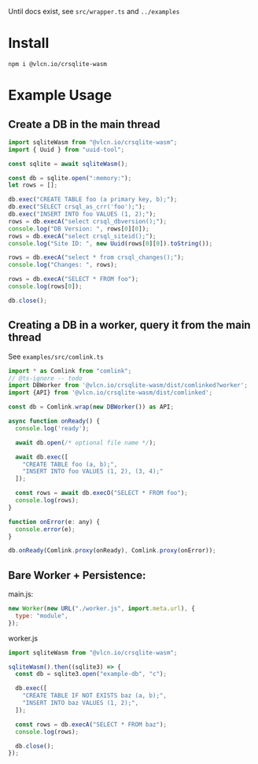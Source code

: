 Until docs exist, see `src/wrapper.ts` and `../examples`

# Install

```
npm i @vlcn.io/crsqlite-wasm
```

# Example Usage

## Create a DB in the main thread

```js
import sqliteWasm from "@vlcn.io/crsqlite-wasm";
import { Uuid } from "uuid-tool";

const sqlite = await sqliteWasm();

const db = sqlite.open(":memory:");
let rows = [];

db.exec("CREATE TABLE foo (a primary key, b);");
db.exec("SELECT crsql_as_crr('foo');");
db.exec("INSERT INTO foo VALUES (1, 2);");
rows = db.execA("select crsql_dbversion();");
console.log("DB Version: ", rows[0][0]);
rows = db.execA("select crsql_siteid();");
console.log("Site ID: ", new Uuid(rows[0][0]).toString());

rows = db.execA("select * from crsql_changes();");
console.log("Changes: ", rows);

rows = db.execA("SELECT * FROM foo");
console.log(rows[0]);

db.close();
```

## Creating a DB in a worker, query it from the main thread

See `examples/src/comlink.ts`

```js
import * as Comlink from "comlink";
// @ts-ignore -- todo
import DBWorker from '@vlcn.io/crsqlite-wasm/dist/comlinked?worker';
import {API} from '@vlcn.io/crsqlite-wasm/dist/comlinked';

const db = Comlink.wrap(new DBWorker()) as API;

async function onReady() {
  console.log('ready');

  await db.open(/* optional file name */);

  await db.exec([
    "CREATE TABLE foo (a, b);",
    "INSERT INTO foo VALUES (1, 2), (3, 4);"
  ]);

  const rows = await db.execO("SELECT * FROM foo");
  console.log(rows);
}

function onError(e: any) {
  console.error(e);
}

db.onReady(Comlink.proxy(onReady), Comlink.proxy(onError));
```

## Bare Worker + Persistence:

main.js:
```js
new Worker(new URL("./worker.js", import.meta.url), {
  type: "module",
});
```

worker.js
```js
import sqliteWasm from "@vlcn.io/crsqlite-wasm";

sqliteWasm().then((sqlite3) => {
  const db = sqlite3.open("example-db", "c");

  db.exec([
    "CREATE TABLE IF NOT EXISTS baz (a, b);",
    "INSERT INTO baz VALUES (1, 2);",
  ]);

  const rows = db.execA("SELECT * FROM baz");
  console.log(rows);

  db.close();
});
```

